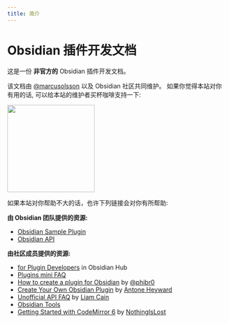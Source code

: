 ```yaml
---
title: 简介
---
```

# Obsidian 插件开发文档

这是一份 **非官方的** Obsidian 插件开发文档。

该文档由 [@marcusolsson](https://github.com/marcusolsson) 以及 Obsidian 社区共同维护。 如果你觉得本站对你有用的话, 可以给本站的维护者买杯咖啡支持一下:

<a href="https://buymeacoffee.com/marcusolsson">
  <img src="/images/default-violet.webp" width="200" />
</a>

如果本站对你帮助不大的话，也许下列链接会对你有所帮助:

**由 Obsidian 团队提供的资源:**

- [Obsidian Sample Plugin](https://github.com/obsidianmd/obsidian-sample-plugin)
- [Obsidian API](https://github.com/obsidianmd/obsidian-api)

**由社区成员提供的资源:**

- [for Plugin Developers](https://publish.obsidian.md/hub/04+-+Guides%2C+Workflows%2C+%26+Courses/for+Plugin+Developers "for Plugin Developers - Obsidian Hub - Obsidian Publish") in Obsidian Hub
- [Plugins mini FAQ](https://forum.obsidian.md/t/plugins-mini-faq/7737)
- [How to create a plugin for Obsidian](https://www.youtube.com/watch?v=XaES2G3PVpg) by [@phibr0](https://github.com/phibr0)
- [Create Your Own Obsidian Plugin](https://www.youtube.com/watch?v=9lA-jaMNS0k) by [Antone Heyward](https://www.youtube.com/channel/UC9w43btR2UUsfR6ZUf3AlqQ)
- [Unofficial API FAQ](https://liamca.in/Obsidian/API+FAQ/index) by [Liam Cain](https://liamca.in)
- [Obsidian Tools](https://github.com/obsidian-tools/obsidian-tools)
- [Getting Started with CodeMirror 6](https://github.com/nothingislost/obsidian-cm6-attributes#getting-started-with-codemirror-6) by [NothingIsLost](https://github.com/nothingislost)
